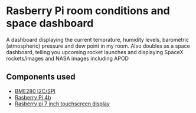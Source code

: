 # Rasberry Pi room conditions and space dashboard
A dashboard displaying the current temprature, humidity levels, barometric (atmospheric) pressure and dew point in my room. Also doubles as a space dashboard, telling you upcoming rocket launches and displaying SpaceX rockets/images and NASA images including APOD 
## Components used
- [BME280 I2C/SPI](https://learn.adafruit.com/adafruit-bme280-humidity-barometric-pressure-temperature-sensor-breakout/downloads)
- [Rasberry Pi 4b](https://www.raspberrypi.com/products/raspberry-pi-4-model-b/)
- [Rasberry pi 7 inch touchscreen display](https://www.raspberrypi.com/products/raspberry-pi-touch-display/)
